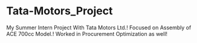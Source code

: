 # Tata-Motors_Project
My Summer Intern Project With Tata Motors Ltd.!
Focused on Assembly of ACE 700cc Model.!
Worked in Procurement Optimization as well!
